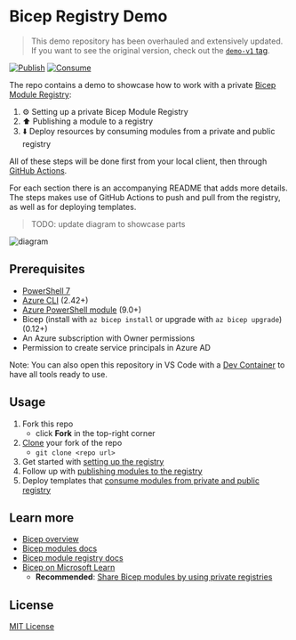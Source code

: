 # Bicep Registry Demo

> This demo repository has been overhauled and extensively updated. If you want to see the original version, check out the [`demo-v1` tag](https://github.com/matsest/bicep-registry-demo/tree/demo-v1).

[![Publish](https://github.com/matsest/bicep-registry-demo/actions/workflows/bicep-publish.yml/badge.svg)](https://github.com/matsest/bicep-registry-demo/actions/workflows/bicep-publish.yml)
[![Consume](https://github.com/matsest/bicep-registry-demo/actions/workflows/bicep-consume.yml/badge.svg)](https://github.com/matsest/bicep-registry-demo/actions/workflows/bicep-consume.yml)

The repo contains a demo to showcase how to work with a private [Bicep Module Registry](https://docs.microsoft.com/en-us/azure/azure-resource-manager/bicep/private-module-registry):

1. :gear: Setting up a private Bicep Module Registry
2. :arrow_up: Publishing a module to a registry
3. :arrow_down: Deploy resources by consuming modules from a private and public registry

All of these steps will be done first from your local client, then through [GitHub Actions](https://learn.microsoft.com/en-us/powershell/scripting/install/installing-powershell).

For each section there is an accompanying README that adds more details. The steps makes use of GitHub Actions to push and pull from the registry, as well as for deploying templates.

> TODO: update diagram to showcase parts

![diagram](static/diagram.png)

## Prerequisites

- [PowerShell 7](https://learn.microsoft.com/en-us/powershell/scripting/install/installing-powershell)
- [Azure CLI](https://docs.microsoft.com/en-us/cli/azure/install-azure-cli) (2.42+)
- [Azure PowerShell module](https://docs.microsoft.com/en-us/powershell/azure/install-az-ps) (9.0+)
- Bicep (install with `az bicep install` or upgrade with `az bicep upgrade`) (0.12+)
- An Azure subscription with Owner permissions
- Permission to create service principals in Azure AD

Note: You can also open this repository in VS Code with a [Dev Container](https://docs.github.com/en/codespaces/setting-up-your-project-for-codespaces/introduction-to-dev-containers) to have all tools ready to use.

## Usage

1. Fork this repo
   - click **Fork** in the top-right corner
2. [Clone](https://docs.github.com/en/repositories/creating-and-managing-repositories/cloning-a-repository#cloning-a-repository=) your fork of the repo
   - `git clone <repo url>`
3. Get started with [setting up the registry](./1-registry/README.md)
4. Follow up with [publishing modules to the registry](./2-publish/README.md)
5. Deploy templates that [consume modules from private and public registry](./3-consume/README.md)

## Learn more

- [Bicep overview](https://docs.microsoft.com/en-us/azure/azure-resource-manager/bicep/overview)
- [Bicep modules docs](https://docs.microsoft.com/en-us/azure/azure-resource-manager/bicep/modules)
- [Bicep module registry docs](https://docs.microsoft.com/en-us/azure/azure-resource-manager/bicep/private-module-registry)
- [Bicep on Microsoft Learn](https://docs.microsoft.com/en-us/azure/azure-resource-manager/bicep/learn-bicep)
  - **Recommended**: [Share Bicep modules by using private registries](https://docs.microsoft.com/en-us/learn/modules/share-bicep-modules-using-private-registries/)

## License

[MIT License](./LICENSE)
